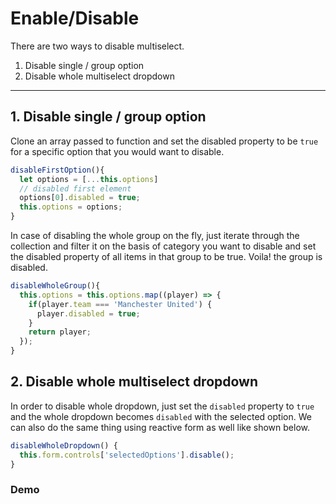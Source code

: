 # Enable/Disable

There are two ways to disable multiselect.
  1. Disable single / group option
  2. Disable whole multiselect dropdown

---

## 1. Disable single / group option

Clone an array passed to function and set the disabled property to be `true` for a specific option that you would want to disable.

```js
disableFirstOption(){
  let options = [...this.options]
  // disabled first element
  options[0].disabled = true;
  this.options = options;
}
```

In case of disabling the whole group on the fly, just iterate through the collection and filter it on the basis of category you want to disable and set the disabled property of all items in that group to be true. Voila! the group is disabled.

```js
disableWholeGroup(){
  this.options = this.options.map((player) => {
    if(player.team === 'Manchester United') {
      player.disabled = true;
    }
    return player;
  });
}
```

## 2. Disable whole multiselect dropdown

In order to disable whole dropdown, just set the `disabled` property to `true` and the whole dropdown becomes `disabled` with the selected option. We can also do the same thing using reactive form as well like shown below.

```js
disableWholeDropdown() {
  this.form.controls['selectedOptions'].disable();
}
```

### Demo

<ms-enable-disable></ms-enable-disable>

<code-tabs>
  <code-pane title="app/enable-disable.component.html" path="enable-disable/src/app/enable-disable.component.html"></code-pane>
  <code-pane title="app/enable-disable.component.ts" path="enable-disable/src/app/enable-disable.component.ts"></code-pane>
</code-tabs>
